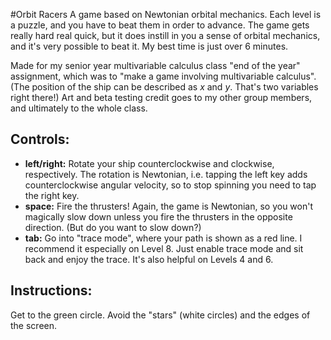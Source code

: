 #Orbit Racers
A game based on Newtonian orbital mechanics. Each level is a puzzle, and
you have to beat them in order to advance. The game gets really hard
real quick, but it does instill in you a sense of orbital mechanics, and
it's very possible to beat it. My best time is just over 6 minutes.

Made for my senior year multivariable calculus class "end of the year"
assignment, which was to "make a game involving multivariable calculus".
(The position of the ship can be described as *x* and *y*. That's two
variables right there!) Art and beta testing credit goes to my other
group members, and ultimately to the whole class.

## Controls:

- **left/right:** Rotate your ship counterclockwise and clockwise,
  respectively. The rotation is Newtonian, i.e. tapping the left key
adds counterclockwise angular velocity, so to stop spinning you need to
tap the right key.
- **space:** Fire the thrusters! Again, the game is Newtonian, so you
  won't magically slow down unless you fire the thrusters in the
opposite direction. (But do you want to slow down?)
- **tab:** Go into "trace mode", where your path is shown as a red line.
  I recommend it especially on Level 8. Just enable trace mode and sit
back and enjoy the trace. It's also helpful on Levels 4 and 6.

## Instructions:

Get to the green circle. Avoid the "stars" (white circles) and the edges
of the screen.
